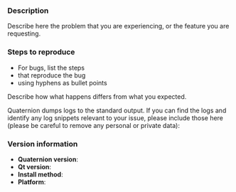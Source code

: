 <!-- 

This is a bug report template. By following the instructions below and
filling out the sections with your information, you will help the us to get all
the necessary data to fix your issue.

You can also preview your report before submitting it. You may remove sections
that aren't relevant to your particular case.

Text between <!-- and --​> marks will be invisible in the report.

-->

### Description

Describe here the problem that you are experiencing, or the feature you are requesting.

### Steps to reproduce

- For bugs, list the steps
- that reproduce the bug
- using hyphens as bullet points

Describe how what happens differs from what you expected.

Quaternion dumps logs to the standard output. If you can find the logs and
identify any log snippets relevant to your issue, please include
those here (please be careful to remove any personal or private data):

### Version information

<!-- IMPORTANT: please answer the following questions, to help us narrow down the problem -->

- **Quaternion version**:
- **Qt version**: <!-- for Linux systems, it's usually installed system-wide; for Flatpak/AppImage/etc.
containerised environments, it's a version used in the container or supplied with.
For other OSes, this can be skipped, as long as you provide the Quaternion version and the install method. -->
- **Install method**: <!-- package manager/Flatpak/archive downloaded (from which site?) -->
- **Platform**: <!-- Operating system and anything about your platform you think can be relevant -->
